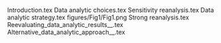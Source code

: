 Introduction.tex
Data analytic choices.tex
Sensitivity reanalysis.tex
Data analytic strategy.tex
figures/Fig1/Fig1.png
Strong reanalysis.tex
Reevaluating_data_analytic_results__.tex
Alternative_data_analytic_approach__.tex